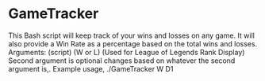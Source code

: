 # GameTracker
This Bash script will keep track of your wins and losses on any game. It will also provide a Win Rate as a percentage based on the total wins and losses. Arguments: (script) (W or L) (Used for League of Legends Rank Display) Second argument is optional changes based on whatever the second argument is,. Example usage, ./GameTracker W D1
